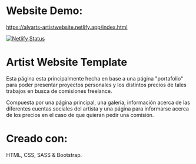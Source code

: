 # Website Demo:
https://alvarts-artistwebsite.netlify.app/index.html

[![Netlify Status](https://api.netlify.com/api/v1/badges/c49e41e8-440f-4e25-bee3-68b189c080c1/deploy-status)](https://app.netlify.com/sites/alvarts-artistwebsite/deploys)

# Artist Website Template
Esta página esta principalmente hecha en base a una página "portafolio" para poder presentar proyectos personales y los distintos precios de tales trabajos en busca de comisiones freelance.

Compuesta por una página principal, una galeria, información acerca de las diferentes cuentas sociales del artista y una página para informarse acerca de los precios en el caso de que quieran pedir una comisión.

# Creado con:
HTML, CSS, SASS & Bootstrap.
